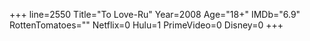 +++
line=2550
Title="To Love-Ru"
Year=2008
Age="18+"
IMDb="6.9"
RottenTomatoes=""
Netflix=0
Hulu=1
PrimeVideo=0
Disney=0
+++

